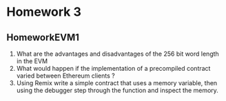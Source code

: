 # Homework 3
## HomeworkEVM1
1. What are the advantages and disadvantages of the 256 bit word length in the EVM
2. What would happen if the implementation of a precompiled contract varied between
Ethereum clients ?
3. Using Remix write a simple contract that uses a memory variable, then using the
debugger step through the function and inspect the memory.

